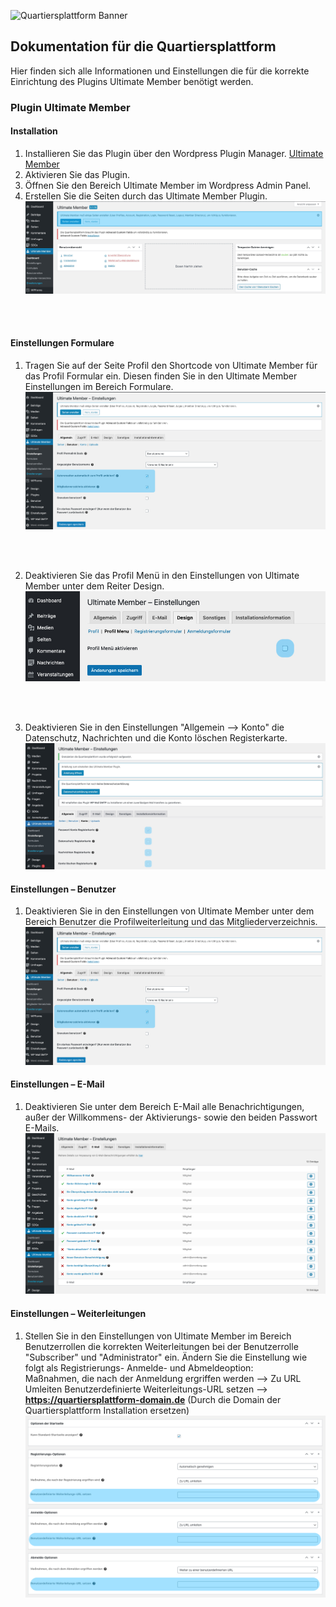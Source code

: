 ![Quartiersplattform Banner](https://github.com/studio-arrenberg/quartiersplattform/raw/main/.github/assets/quartiersplattform-banner-02.jpg)

## Dokumentation für die Quartiersplattform
Hier finden sich alle Informationen und Einstellungen die für die korrekte Einrichtung des Plugins Ultimate Member benötigt werden.

### Plugin Ultimate Member

#### Installation
1. Installieren Sie das Plugin über den Wordpress Plugin Manager. [Ultimate Member](https://de.wordpress.org/plugins/ultimate-member/) 
2. Aktivieren Sie das Plugin.
3. Öffnen Sie den Bereich Ultimate Member im Wordpress Admin Panel.
4. Erstellen Sie die Seiten durch das Ultimate Member Plugin.
![Seiteneinstellungen](/documentation/assets/UM_Pages_Documentation.jpg)
<br>
<br>

#### Einstellungen Formulare
1. Tragen Sie auf der Seite Profil den Shortcode von Ultimate Member für das Profil Formular ein. Diesen finden Sie in den Ultimate Member Einstellungen im Bereich Formulare.
![Formulare](/documentation/assets/UM_Allgemein_Benutzer_Documentation.jpg)
<br>
<br>

2. Deaktivieren Sie das Profil Menü in den Einstellungen von Ultimate Member unter dem Reiter Design.
![Profil Menü](/documentation/assets/UM_Design_Profilmenu_Documentation.jpg)
<br>
<br>

3. Deaktivieren Sie in den Einstellungen "Allgemein --> Konto" die Datenschutz, Nachrichten und die Konto löschen Registerkarte.
![Datenschutz](/documentation/assets/UM_Allgemein_Konto_Documentation.jpg)



#### Einstellungen – Benutzer
1. Deaktivieren Sie in den Einstellungen von Ultimate Member unter dem Bereich Benutzer die Profilweiterleitung und das Mitgliederverzeichnis.
![Benutzereinstellungen](/documentation/assets/UM_Allgemein_Benutzer_Documentation.jpg)

#### Einstellungen – E-Mail
1. Deaktivieren Sie unter dem Bereich E-Mail alle Benachrichtigungen, außer der Willkommens- der Aktivierungs- sowie den beiden Passwort E-Mails.
![E-Mail Einstellungen](/documentation/assets/E-Mail_Documentation.jpg)

#### Einstellungen – Weiterleitungen
1. Stellen Sie in den Einstellungen von Ultimate Member im Bereich Benutzerrollen die korrekten Weiterleitungen bei der Benutzerrolle "Subscriber" und "Administrator" ein. Ändern Sie die Einstellung wie folgt als Registrierungs- Anmelde- und Abmeldeoption:<br>
Maßnahmen, die nach der Anmeldung ergriffen werden --> Zu URL Umleiten
Benutzerdefinierte Weiterleitungs-URL setzen --> **https://quartiersplattform-domain.de** (Durch die Domain der Quartiersplattform Installation ersetzen)
![Benutzerrollen](/documentation/assets/UM_Benutzerrollen_Weiterleitung_Documentation.jpg)












